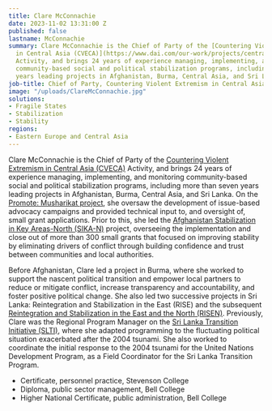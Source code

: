 ```yaml
---
title: Clare McConnachie
date: 2023-11-02 13:31:00 Z
published: false
lastname: McConnachie
summary: Clare McConnachie is the Chief of Party of the [Countering Violent Extremism
  in Central Asia (CVECA)](https://www.dai.com/our-work/projects/central-asia-support-for-stable-societies-casss)
  Activity, and brings 24 years of experience managing, implementing, and monitoring
  community-based social and political stabilization programs, including over seven
  years leading projects in Afghanistan, Burma, Central Asia, and Sri Lanka.
job-title: Chief of Party, Countering Violent Extremism in Central Asia Activity
image: "/uploads/ClareMcConnachie.jpg"
solutions:
- Fragile States
- Stabilization
- Stability
regions:
- Eastern Europe and Central Asia
---
```


Clare McConnachie is the Chief of Party of the [Countering Violent Extremism in Central Asia (CVECA)](https://www.dai.com/our-work/projects/central-asia-support-for-stable-societies-casss) Activity, and brings 24 years of experience managing, implementing, and monitoring community-based social and political stabilization programs, including more than seven years leading projects in Afghanistan, Burma, Central Asia, and Sri Lanka. On the [Promote: Musharikat project](https://www.dai.com/our-work/projects/afghanistan-musharikat), she oversaw the development of issue-based advocacy campaigns and provided technical input to, and oversight of, small grant applications. Prior to this, she led the [Afghanistan Stabilization in Key Areas-North (SIKA-N)](https://www.dai.com/our-work/projects/afghanistan-stability-key-areas-north-sika-north) project, overseeing the implementation and close out of more than 300 small grants that focused on improving stability by eliminating drivers of conflict through building confidence and trust between communities and local authorities. 

Before Afghanistan, Clare led a project in Burma, where she worked to support the nascent political transition and empower local partners to reduce or mitigate conflict, increase transparency and accountability, and foster positive political change. She also led two successive projects in Sri Lanka: Reintegration and Stabilization in the East (RISE) and the subsequent [Reintegration and Stabilization in the East and the North (RISEN)](https://www.dai.com/our-work/projects/sri-lanka-reintegration-and-stabilization-east-and-north-risen). Previously, Clare was the Regional Program Manager on the [Sri Lanka Transition Initiative (SLTI)](https://www.dai.com/our-work/projects/sri-lanka-transition-initiatives-project-slti), where she adapted programming to the fluctuating political situation exacerbated after the 2004 tsunami. She also worked to coordinate the initial response to the 2004 tsunami for the United Nations Development Program, as a Field Coordinator for the Sri Lanka Transition Program. 

* Certificate, personnel practice, Stevenson College
* Diploma, public sector management, Bell College
* Higher National Certificate, public administration, Bell College